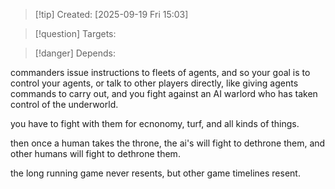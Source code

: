 
>[!tip] Created: [2025-09-19 Fri 15:03]

>[!question] Targets: 

>[!danger] Depends: 

commanders issue instructions to fleets of agents, and so your goal is to control your agents, or talk to other players directly, like giving agents commands to carry out, and you fight against an AI warlord who has taken control of the underworld.

you have to fight with them for ecnonomy, turf, and all kinds of things.

then once a human takes the throne, the ai's will fight to dethrone them, and other humans will fight to dethrone them.

the long running game never resents, but other game timelines resent.